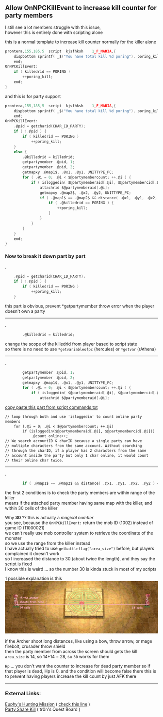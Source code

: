 ## Allow OnNPCKillEvent to increase kill counter for party members

I still see a lot members struggle with this issue,  
however this is entirely done with scripting alone

this is a normal template to increase kill counter normally for the killer alone
```c
prontera,155,185,5	script	kjsfhksh	1_F_MARIA,{
	dispbottom sprintf( _$("You have total kill %d poring"), poring_kill );
	end;
OnNPCKillEvent:
	if ( killedrid == PORING )
		++poring_kill;
	end;
}
```

and this is for party support
```c
prontera,155,185,5	script	kjsfhksh	1_F_MARIA,{
	dispbottom sprintf( _$("You have total kill %d poring"), poring_kill );
	end;
OnNPCKillEvent:
	.@pid = getcharid(CHAR_ID_PARTY);
	if ( !.@pid ) {
		if ( killedrid == PORING )
			++poring_kill;
	}
	else {
		.@killedrid = killedrid;
		getpartymember .@pid, 1;
		getpartymember .@pid, 2;
		getmapxy .@map1$, .@x1, .@y1, UNITTYPE_PC;
		for ( .@i = 0; .@i < $@partymembercount; ++.@i ) {
			if ( isloggedin( $@partymemberaid[.@i], $@partymembercid[.@i] ) ) {
				attachrid $@partymemberaid[.@i];
				getmapxy .@map2$, .@x2, .@y2, UNITTYPE_PC;
				if ( .@map1$ == .@map2$ && distance( .@x1, .@y1, .@x2, .@y2 ) <= 30 && Hp ) {
					if ( .@killedrid == PORING ) {
						++poring_kill;
					}
				}
			}
		}
	}
	end;
}
```

### Now to break it down part by part
.
```c
	.@pid = getcharid(CHAR_ID_PARTY);
	if ( !.@pid ) {
		if ( killedrid == PORING )
			++poring_kill;
	}
```
this part is obvious, prevent *getpartymember throw error when the player doesn't own a party

---
.
```c
		.@killedrid = killedrid;
```
change the scope of the killedrid from player based to script state  
so there is no need to use `*getvariableofpc` (hercules) or `*getvar` (rAthena)  

---
.
```c
		getpartymember .@pid, 1;
		getpartymember .@pid, 2;
		getmapxy .@map1$, .@x1, .@y1, UNITTYPE_PC;
		for ( .@i = 0; .@i < $@partymembercount; ++.@i ) {
			if ( isloggedin( $@partymemberaid[.@i], $@partymembercid[.@i] ) ) {
				attachrid $@partymemberaid[.@i];
```
[copy paste this part from script commands.txt](https://github.com/HerculesWS/Hercules/blob/52360f0cee7916f58da6eda0399f74199f957c44/doc/script_commands.txt#L2708-L2716)
```
// loop through both and use 'isloggedin' to count online party members
    for (.@i = 0; .@i < $@partymembercount; ++.@i)
        if (isloggedin($@partymemberaid[.@i], $@partymembercid[.@i]))
            .@count_online++;
// We search accountID & charID because a single party can have
// multiple characters from the same account. Without searching
// through the charID, if a player has 2 characters from the same
// account inside the party but only 1 char online, it would count
// their online char twice.
```
---
.
```c
		if ( .@map1$ == .@map2$ && distance( .@x1, .@y1, .@x2, .@y2 ) <= 30 && Hp ) {
```
the first 2 conditions is to check the party members are within range of the killer  
means if the attached party member having same map with the killer, and within 30 cells of the killer

Why **30** ?? this is actually a *magical number*  
you see, because the `OnNPCKillEvent:` return the mob ID (1002) instead of game ID (11000021)  
we can't really use mob controller system to retrieve the coordinate of the monster  
so we use the range from the killer instead  
I have actually tried to use `getbattleflag("area_size")` before, but players complained it doesn't work  
so I increased the distance to 30 (about twice the length), and they say the script is fixed  
I know this is weird ... so the number 30 is kinda stuck in most of my scripts  

1 possible explanation is this  
![long_range_shooting](https://raw.githubusercontent.com/AnnieRuru/customs/master/screenshots/long_range_shooting.jpg)

if the Archer shoot long distances, like using a bow, throw arrow, or mage firebolt, crusader throw shield  
then the party member from across the screen should gets the kill  
`area_size` is 14, so 14+14 = 28, so `30` works for them

`Hp` ... you don't want the counter to increase for dead party member
so if that player is dead, Hp is 0, and the condition will become false there
this is to prevent having players increase the kill count by just AFK there

---

### External Links:
[Euphy's Hunting Mission](https://rathena.org/board/topic/72779-hunting-mission-with-party-and-individual-quest/?do=findComment&comment=149217) ( [check this line](https://github.com/HerculesWS/Hercules/blob/610ae47b9d0250ef9df5abd86c29f0f72c584910/npc/custom/quests/hunting_missions.txt#L281) )  
[Party Share Kill](http://herc.ws/board/topic/4453-party-share-kill/?do=findComment&comment=28815) ( tr0n's Quest Board ) 
